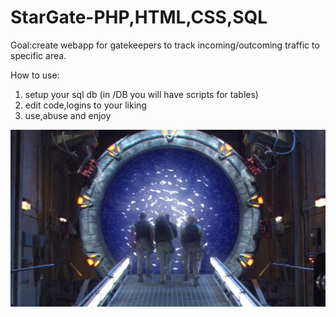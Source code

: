 # StarGate-PHP,HTML,CSS,SQL

Goal:create webapp for gatekeepers to track incoming/outcoming traffic to specific area.

How to use:
1. setup your sql db (in /DB you will have scripts for tables)
2. edit code,logins to your liking
3. use,abuse and enjoy

![screenshot](./img/readme-git/1.jpg)





